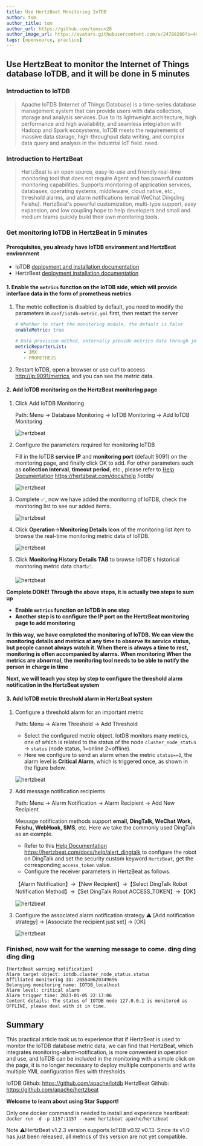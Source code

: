 ```yaml
---
title: Use HertzBeat Monitoring IoTDB     
author: tom  
author_title: tom   
author_url: https://github.com/tomsun28  
author_image_url: https://avatars.githubusercontent.com/u/24788200?s=400&v=4  
tags: [opensource, practice]
---
```


## Use HertzBeat to monitor the Internet of Things database IoTDB, and it will be done in 5 minutes

### Introduction to IoTDB

> Apache IoTDB (Internet of Things Database) is a time-series database management system that can provide users with data collection, storage and analysis services.
> Due to its lightweight architecture, high performance and high availability, and seamless integration with Hadoop and Spark ecosystems, IoTDB meets the requirements of massive data storage, high-throughput data writing, and complex data query and analysis in the industrial IoT field. need.

### Introduction to HertzBeat

> HertzBeat is an open source, easy-to-use and friendly real-time monitoring tool that does not require Agent and has powerful custom monitoring capabilities.
> Supports monitoring of application services, databases, operating systems, middleware, cloud native, etc., threshold alarms, and alarm notifications (email WeChat Dingding Feishu).
> HertzBeat's powerful customization, multi-type support, easy expansion, and low coupling hope to help developers and small and medium teams quickly build their own monitoring tools.

### Get monitoring IoTDB in HertzBeat in 5 minutes

#### Prerequisites, you already have IoTDB environment and HertzBeat environment

- IoTDB [deployment and installation documentation](https://iotdb.apache.org/UserGuide/V0.13.x/QuickStart/QuickStart.html)
- HertzBeat [deployment installation documentation](https://hertzbeat.com/docs/start/docker-deploy)

#### 1. Enable the `metrics` function on the IoTDB side, which will provide interface data in the form of prometheus metrics

1. The metric collection is disabled by default, you need to modify the parameters in `conf/iotdb-metric.yml` first, then restart the server

    ```yaml
    # Whether to start the monitoring module, the default is false
    enableMetric: true
    
    # Data provision method, externally provide metrics data through jmx and prometheus protocol, optional parameters: [JMX, PROMETHEUS, IOTDB], IOTDB is closed by default.
    metricReporterList:
       - JMX
       - PROMETHEUS
    ```

2. Restart IoTDB, open a browser or use curl to access <http://ip:9091/metrics>, and you can see the metric data.

#### 2. Add IoTDB monitoring on the HertzBeat monitoring page

1. Click Add IoTDB Monitoring

    Path: Menu -> Database Monitoring -> IoTDB Monitoring -> Add IoTDB Monitoring

    ![hertzbeat](/img/blog/monitor-iotdb-1.png)

2. Configure the parameters required for monitoring IoTDB

    Fill in the IoTDB **service IP** and **monitoring port** (default 9091) on the monitoring page, and finally click OK to add.
    For other parameters such as **collection interval**, **timeout period**, etc., please refer to [Help Documentation](https://hertzbeat.com/docs/help/iotdb/) <https://hertzbeat.com/docs/help> /iotdb/

    ![hertzbeat](/img/blog/monitor-iotdb-2.png)

3. Complete ✅, now we have added the monitoring of IoTDB, check the monitoring list to see our added items.

    ![hertzbeat](/img/blog/monitor-iotdb-3.png)

4. Click **Operation**->**Monitoring Details Icon** of the monitoring list item to browse the real-time monitoring metric data of IoTDB.

    ![hertzbeat](/img/blog/monitor-iotdb-4.png)

5. Click **Monitoring History Details TAB** to browse IoTDB's historical monitoring metric data chart📈.

    ![hertzbeat](/img/blog/monitor-iotdb-5.png)

**Complete DONE! Through the above steps, it is actually two steps to sum up**

- **Enable `metrics` function on IoTDB in one step**
- **Another step is to configure the IP port on the HertzBeat monitoring page to add monitoring**

**In this way, we have completed the monitoring of IoTDB. We can view the monitoring details and metrics at any time to observe its service status, but people cannot always watch it. When there is always a time to rest, monitoring is often accompanied by alarms. When monitoring When the metrics are abnormal, the monitoring tool needs to be able to notify the person in charge in time**

**Next, we will teach you step by step to configure the threshold alarm notification in the HertzBeat system**

#### 3. Add IoTDB metric threshold alarm in HertzBeat system

1. Configure a threshold alarm for an important metric

    Path: Menu -> Alarm Threshold -> Add Threshold

   - Select the configured metric object. IotDB monitors many metrics, one of which is related to the status of the node `cluster_node_status` -> `status` (node status, 1=online 2=offline).
   - Here we configure to send an alarm when the metric `status==2`, the alarm level is **Critical Alarm**, which is triggered once, as shown in the figure below.

    ![hertzbeat](/img/blog/monitor-iotdb-6.png)

2. Add message notification recipients

    Path: Menu -> Alarm Notification -> Alarm Recipient -> Add New Recipient

    Message notification methods support **email, DingTalk, WeChat Work, Feishu, WebHook, SMS**, etc. Here we take the commonly used DingTalk as an example.

   - Refer to this [Help Documentation](https://hertzbeat.com/docs/help/alert_dingtalk) <https://hertzbeat.com/docs/help/alert_dingtalk> to configure the robot on DingTalk and set the security custom keyword `HertzBeat`, get the corresponding `access_token` value.
   - Configure the receiver parameters in HertzBeat as follows.

    【Alarm Notification】->【New Recipient】->【Select DingTalk Robot Notification Method】->【Set DingTalk Robot ACCESS_TOKEN】->【OK】

    ![hertzbeat](/img/blog/alert-notice-1.png)

3. Configure the associated alarm notification strategy ⚠️ [Add notification strategy] -> [Associate the recipient just set] -> [OK]

    ![hertzbeat](/img/blog/alert-notice-2.png)

### Finished, now wait for the warning message to come. ding ding ding ding

```
[HertzBeat warning notification]
Alarm target object: iotdb.cluster_node_status.status
Affiliated monitoring ID: 205540620349696
Belonging monitoring name: IOTDB_localhost
Alarm level: critical alarm
Alarm trigger time: 2023-01-05 22:17:06
Content details: The status of IOTDB node 127.0.0.1 is monitored as OFFLINE, please deal with it in time.
```

## Summary

This practical article took us to experience that if HertzBeat is used to monitor the IoTDB database metric data, we can find that HertzBeat, which integrates monitoring-alarm-notification, is more convenient in operation and use, and IoTDB can be included in the monitoring with a simple click on the page, it is no longer necessary to deploy multiple components and write multiple YML configuration files with thresholds.

IoTDB Github: <https://github.com/apache/iotdb>
HertzBeat Github: <https://github.com/apache/hertzbeat>

**Welcome to learn about using Star Support!**

Only one docker command is needed to install and experience heartbeat:
`docker run -d -p 1157:1157 --name hertzbeat apache/hertzbeat`

Note ⚠️HertzBeat v1.2.3 version supports IoTDB v0.12 v0.13. Since its v1.0 has just been released, all metrics of this version are not yet compatible.
